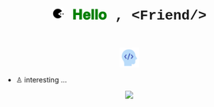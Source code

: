 <h1 align="center" style="font-family: 'courier'">
  <a target="_blank">
    <img src="pac.gif" width="24px" style="max-width:100%;">
  </a>
  <span style="color: green !important;">𝐇𝐞𝐥𝐥𝐨</span> , &lt;Friend/&gt;
</h1>
<h1 align="center">
  <img src="devbrain.gif" width="40px" style="position: relative; top: 10px;"/>
</h1>

- ♙ interesting ...

<p align="center">
  <img src="https://github.com/Mastermindx33/Mastermindx33/blob/main/MasterSignP.png">
</p>
